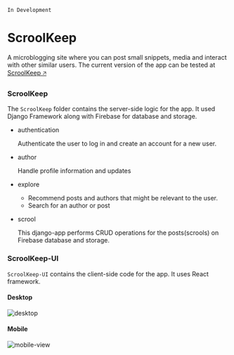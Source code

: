 `In Development`

# ScroolKeep
A microblogging site where you can post small snippets, media and interact with other similar users. The current version of the app can be tested at <a href="https://scroolkeep-76757.web.app/" target="_blank">ScroolKeep &#129125;</a>
### ScroolKeep 
The `ScroolKeep` folder contains the server-side logic for the app. It used Django Framework along with Firebase for database and storage.

* authentication
  
  Authenticate the user to log in and create an account for a new user.
* author
  
  Handle profile information and updates
* explore
  
  * Recommend posts and authors that might be relevant to the user.
  * Search for an author or post

* scrool

  This django-app performs CRUD operations for the posts(scrools) on Firebase database and storage.


### ScroolKeep-UI
`ScroolKeep-UI` contains the client-side code for the app. It uses React framework.

#### Desktop
![desktop](https://github.com/SourabhVyas/Sample_Code/assets/73056660/33065b91-a5d0-42e1-9481-330d1d843209)

#### Mobile
![mobile-view](https://github.com/SourabhVyas/Sample_Code/assets/73056660/6011ba1c-484a-4d73-99a1-a4c48dd72690)


